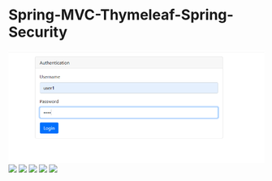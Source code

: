 
<h1>Spring-MVC-Thymeleaf-Spring-Security</h1>
<img src="Tp-Spring-Boot-basics-main/Screenshots/1.PNG">
<img src="screenshots/2.PNG">
<img src="screenshots/3.PNG">
<img src="screenshots/4.PNG">
<img src="screenshots/5.PNG">
<img src="screenshots/6.PNG">

